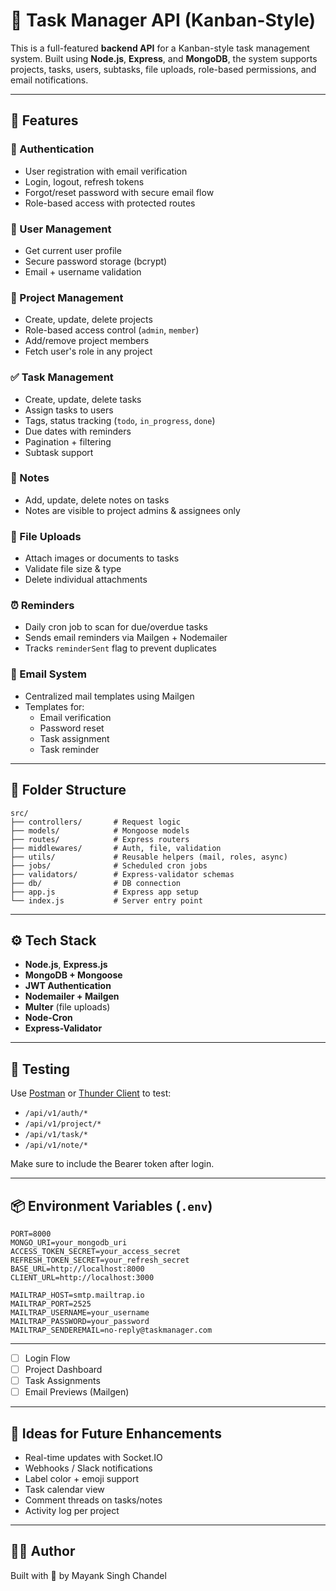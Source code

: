 # 🧩 Task Manager API (Kanban-Style)

This is a full-featured **backend API** for a Kanban-style task management system. Built using **Node.js**, **Express**, and **MongoDB**, the system supports projects, tasks, users, subtasks, file uploads, role-based permissions, and email notifications.

---

## 🚀 Features

### 🔐 Authentication
- User registration with email verification
- Login, logout, refresh tokens
- Forgot/reset password with secure email flow
- Role-based access with protected routes

### 👥 User Management
- Get current user profile
- Secure password storage (bcrypt)
- Email + username validation

### 📁 Project Management
- Create, update, delete projects
- Role-based access control (`admin`, `member`)
- Add/remove project members
- Fetch user's role in any project

### ✅ Task Management
- Create, update, delete tasks
- Assign tasks to users
- Tags, status tracking (`todo`, `in_progress`, `done`)
- Due dates with reminders
- Pagination + filtering
- Subtask support

### 📝 Notes
- Add, update, delete notes on tasks
- Notes are visible to project admins & assignees only

### 📎 File Uploads
- Attach images or documents to tasks
- Validate file size & type
- Delete individual attachments

### ⏰ Reminders
- Daily cron job to scan for due/overdue tasks
- Sends email reminders via Mailgen + Nodemailer
- Tracks `reminderSent` flag to prevent duplicates

### 📧 Email System
- Centralized mail templates using Mailgen
- Templates for:
  - Email verification
  - Password reset
  - Task assignment
  - Task reminder

---

## 📂 Folder Structure

```
src/
├── controllers/       # Request logic
├── models/            # Mongoose models
├── routes/            # Express routers
├── middlewares/       # Auth, file, validation
├── utils/             # Reusable helpers (mail, roles, async)
├── jobs/              # Scheduled cron jobs
├── validators/        # Express-validator schemas
├── db/                # DB connection
├── app.js             # Express app setup
└── index.js           # Server entry point
```

---

## ⚙️ Tech Stack

- **Node.js**, **Express.js**
- **MongoDB + Mongoose**
- **JWT Authentication**
- **Nodemailer + Mailgen**
- **Multer** (file uploads)
- **Node-Cron**
- **Express-Validator**

---

## 🧪 Testing

Use [Postman](https://www.postman.com/) or [Thunder Client](https://www.thunderclient.com/) to test:

- `/api/v1/auth/*`
- `/api/v1/project/*`
- `/api/v1/task/*`
- `/api/v1/note/*`

Make sure to include the Bearer token after login.

---

## 📦 Environment Variables (`.env`)

```
PORT=8000
MONGO_URI=your_mongodb_uri
ACCESS_TOKEN_SECRET=your_access_secret
REFRESH_TOKEN_SECRET=your_refresh_secret
BASE_URL=http://localhost:8000
CLIENT_URL=http://localhost:3000

MAILTRAP_HOST=smtp.mailtrap.io
MAILTRAP_PORT=2525
MAILTRAP_USERNAME=your_username
MAILTRAP_PASSWORD=your_password
MAILTRAP_SENDEREMAIL=no-reply@taskmanager.com
```

---

<!-- ## 📸 Screenshots (Optional for UI Integration) -->

- [ ] Login Flow
- [ ] Project Dashboard
- [ ] Task Assignments
- [ ] Email Previews (Mailgen)

---

## 🧠 Ideas for Future Enhancements

- Real-time updates with Socket.IO
- Webhooks / Slack notifications
- Label color + emoji support
- Task calendar view
- Comment threads on tasks/notes
- Activity log per project

---

## 👨‍💻 Author

Built with 💙 by Mayank Singh Chandel 